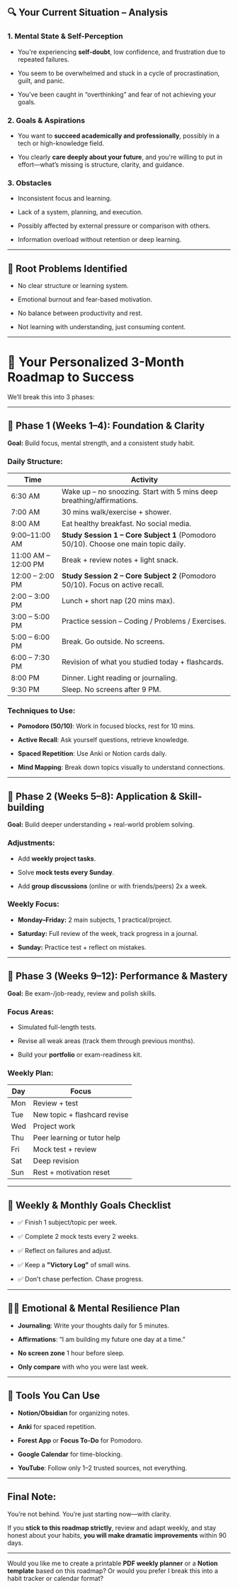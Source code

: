 ## 🔍 **Your Current Situation – Analysis**

### 1. **Mental State & Self-Perception**

- You're experiencing **self-doubt**, low confidence, and frustration due to repeated failures.
    
- You seem to be overwhelmed and stuck in a cycle of procrastination, guilt, and panic.
    
- You’ve been caught in “overthinking” and fear of not achieving your goals.
    

### 2. **Goals & Aspirations**

- You want to **succeed academically and professionally**, possibly in a tech or high-knowledge field.
    
- You clearly **care deeply about your future**, and you're willing to put in effort—what’s missing is structure, clarity, and guidance.
    

### 3. **Obstacles**

- Inconsistent focus and learning.
    
- Lack of a system, planning, and execution.
    
- Possibly affected by external pressure or comparison with others.
    
- Information overload without retention or deep learning.
    

---

## 🧠 **Root Problems Identified**

- No clear structure or learning system.
    
- Emotional burnout and fear-based motivation.
    
- No balance between productivity and rest.
    
- Not learning with understanding, just consuming content.
    

---

# 📅 Your Personalized 3-Month Roadmap to Success

We’ll break this into 3 phases:

---

## 🔹 **Phase 1 (Weeks 1–4): Foundation & Clarity**

**Goal:** Build focus, mental strength, and a consistent study habit.

### Daily Structure:

|Time|Activity|
|---|---|
|6:30 AM|Wake up – no snoozing. Start with 5 mins deep breathing/affirmations.|
|7:00 AM|30 mins walk/exercise + shower.|
|8:00 AM|Eat healthy breakfast. No social media.|
|9:00–11:00 AM|**Study Session 1 – Core Subject 1** (Pomodoro 50/10). Choose one main topic daily.|
|11:00 AM – 12:00 PM|Break + review notes + light snack.|
|12:00 – 2:00 PM|**Study Session 2 – Core Subject 2** (Pomodoro 50/10). Focus on active recall.|
|2:00 – 3:00 PM|Lunch + short nap (20 mins max).|
|3:00 – 5:00 PM|Practice session – Coding / Problems / Exercises.|
|5:00 – 6:00 PM|Break. Go outside. No screens.|
|6:00 – 7:30 PM|Revision of what you studied today + flashcards.|
|8:00 PM|Dinner. Light reading or journaling.|
|9:30 PM|Sleep. No screens after 9 PM.|

### Techniques to Use:

- **Pomodoro (50/10)**: Work in focused blocks, rest for 10 mins.
    
- **Active Recall**: Ask yourself questions, retrieve knowledge.
    
- **Spaced Repetition**: Use Anki or Notion cards daily.
    
- **Mind Mapping**: Break down topics visually to understand connections.
    

---

## 🔹 **Phase 2 (Weeks 5–8): Application & Skill-building**

**Goal:** Build deeper understanding + real-world problem solving.

### Adjustments:

- Add **weekly project tasks**.
    
- Solve **mock tests every Sunday**.
    
- Add **group discussions** (online or with friends/peers) 2x a week.
    

### Weekly Focus:

- **Monday–Friday:** 2 main subjects, 1 practical/project.
    
- **Saturday:** Full review of the week, track progress in a journal.
    
- **Sunday:** Practice test + reflect on mistakes.
    

---

## 🔹 **Phase 3 (Weeks 9–12): Performance & Mastery**

**Goal:** Be exam-/job-ready, review and polish skills.

### Focus Areas:

- Simulated full-length tests.
    
- Revise all weak areas (track them through previous months).
    
- Build your **portfolio** or exam-readiness kit.
    

### Weekly Plan:

|Day|Focus|
|---|---|
|Mon|Review + test|
|Tue|New topic + flashcard revise|
|Wed|Project work|
|Thu|Peer learning or tutor help|
|Fri|Mock test + review|
|Sat|Deep revision|
|Sun|Rest + motivation reset|

---

## 🎯 Weekly & Monthly Goals Checklist

- ✅ Finish 1 subject/topic per week.
    
- ✅ Complete 2 mock tests every 2 weeks.
    
- ✅ Reflect on failures and adjust.
    
- ✅ Keep a **"Victory Log"** of small wins.
    
- ✅ Don't chase perfection. Chase progress.
    

---

## 🧘‍♂️ Emotional & Mental Resilience Plan

- **Journaling**: Write your thoughts daily for 5 minutes.
    
- **Affirmations**: “I am building my future one day at a time.”
    
- **No screen zone** 1 hour before sleep.
    
- **Only compare** with who you were last week.
    

---

## 📌 Tools You Can Use

- **Notion/Obsidian** for organizing notes.
    
- **Anki** for spaced repetition.
    
- **Forest App** or **Focus To-Do** for Pomodoro.
    
- **Google Calendar** for time-blocking.
    
- **YouTube**: Follow only 1–2 trusted sources, not everything.
    

---

## Final Note:

You’re not behind. You’re just starting now—with clarity.

If you **stick to this roadmap strictly**, review and adapt weekly, and stay honest about your habits, **you will make dramatic improvements** within 90 days.

---

Would you like me to create a printable **PDF weekly planner** or a **Notion template** based on this roadmap? Or would you prefer I break this into a habit tracker or calendar format?